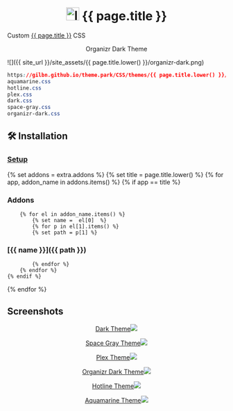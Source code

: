 <h1 align="center"> <img src="{{ site_url }}/site_assets/{{ page.title.lower() }}/logo.png" alt="logo" width="30" height="30"> {{ page.title }}</h1>

Custom [{{ page.title }}](https://github.com/morpheus65535/bazarr) CSS

<p align="center"> Organizr Dark Theme </p>

![]({{ site_url }}/site_assets/{{ page.title.lower() }}/organizr-dark.png)

```css
https://gilbn.github.io/theme.park/CSS/themes/{{ page.title.lower() }}/XXX.css
aquamarine.css
hotline.css
plex.css
dark.css
space-gray.css
organizr-dark.css
```

## 🛠️ Installation

### [Setup](/setup)

{% set addons = extra.addons %}
{% set title = page.title.lower() %}
{% for app, addon_name in addons.items() %}
    {% if app  ==  title %}

### Addons

        {% for el in addon_name.items() %}
            {% set name =  el[0]  %}
            {% for p in el[1].items() %}
            {% set path = p[1] %}

### [{{ name }}]({{ path }})

            {% endfor %}
        {% endfor %}
    {% endif %}
{% endfor %}

## Screenshots

<p align="center">  
<a href="{{ site_url }}/site_assets/{{ page.title.lower() }}/dark.png">Dark Theme<img src="{{ site_url }}/site_assets/{{ page.title.lower() }}/dark.png"></img>
</p>

<p align="center">  
<a href="{{ site_url }}/site_assets/{{ page.title.lower() }}/space-gray.png">Space Gray Theme<img src="{{ site_url }}/site_assets/{{ page.title.lower() }}/space-gray.png"></img>
</p>

<p align="center">  
<a href="{{ site_url }}/site_assets/{{ page.title.lower() }}/plex.png">Plex Theme<img src="{{ site_url }}/site_assets/{{ page.title.lower() }}/plex.png"></img>
</p>

<p align="center">
<a href="{{ site_url }}/site_assets/{{ page.title.lower() }}/organizr-dark.png">Organizr Dark Theme<img src="{{ site_url }}/site_assets/{{ page.title.lower() }}/organizr-dark.png"></img>
</p>

<p align="center">
<a href="{{ site_url }}/site_assets/{{ page.title.lower() }}/hotline.png">Hotline Theme<img src="{{ site_url }}/site_assets/{{ page.title.lower() }}/hotline.png"></img>
</p>

<p align="center">
<a href="{{ site_url }}/site_assets/{{ page.title.lower() }}/aquamarine.png">Aquamarine Theme<img src="{{ site_url }}/site_assets/{{ page.title.lower() }}/aquamarine.png"></img>
</p>
